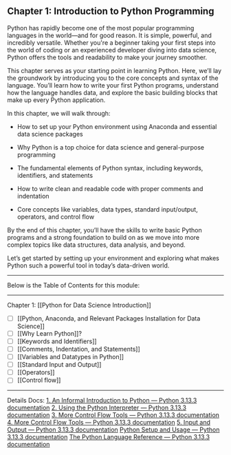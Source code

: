 
## Chapter 1: Introduction to Python Programming

Python has rapidly become one of the most popular programming languages in the world—and for good reason. It is simple, powerful, and incredibly versatile. Whether you're a beginner taking your first steps into the world of coding or an experienced developer diving into data science, Python offers the tools and readability to make your journey smoother.

This chapter serves as your starting point in learning Python. Here, we’ll lay the groundwork by introducing you to the core concepts and syntax of the language. You’ll learn how to write your first Python programs, understand how the language handles data, and explore the basic building blocks that make up every Python application.

In this chapter, we will walk through:

- How to set up your Python environment using Anaconda and essential data science packages
    
- Why Python is a top choice for data science and general-purpose programming
    
- The fundamental elements of Python syntax, including keywords, identifiers, and statements
    
- How to write clean and readable code with proper comments and indentation
    
- Core concepts like variables, data types, standard input/output, operators, and control flow
    

By the end of this chapter, you’ll have the skills to write basic Python programs and a strong foundation to build on as we move into more complex topics like data structures, data analysis, and beyond.

Let’s get started by setting up your environment and exploring what makes Python such a powerful tool in today’s data-driven world.

---
Below is the Table of Contents for this module:

---
Chapter 1: [[Python for Data Science  Introduction]]
- [ ]  [[Python, Anaconda, and Relevant Packages Installation for Data Science]]
- [ ]  [[Why Learn Python]]?
- [ ]  [[Keywords and Identifiers]]
- [ ]  [[Comments, Indentation, and Statements]]
- [ ]  [[Variables and Datatypes in Python]]
- [ ]  [[Standard Input and Output]]
- [ ]  [[Operators]]
- [ ]  [[Control flow]]
---



Details Docs:
[1. An Informal Introduction to Python — Python 3.13.3 documentation](https://docs.python.org/3/tutorial/introduction.html)
[2. Using the Python Interpreter — Python 3.13.3 documentation](https://docs.python.org/3/tutorial/interpreter.html)
[3. More Control Flow Tools — Python 3.13.3 documentation](https://docs.python.org/3/tutorial/controlflow.html)
[4. More Control Flow Tools — Python 3.13.3 documentation](https://docs.python.org/3/tutorial/controlflow.html)
[5. Input and Output — Python 3.13.3 documentation](https://docs.python.org/3/tutorial/inputoutput.html)
[Python Setup and Usage — Python 3.13.3 documentation](https://docs.python.org/3/using/index.html)
[The Python Language Reference — Python 3.13.3 documentation](https://docs.python.org/3/reference/index.html)
